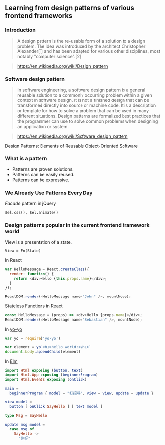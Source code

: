 ## Learning from design patterns of various frontend frameworks

### Introduction

> A design pattern is the re-usable form of a solution to a design problem. The idea was introduced by the architect Christopher Alexander[1] and has been adapted for various other disciplines, most notably "computer science".[2]

> https://en.wikipedia.org/wiki/Design_pattern

### Software design pattern

> In software engineering, a software design pattern is a general reusable solution to a commonly occurring problem within a given context in software design. It is not a finished design that can be transformed directly into source or machine code. It is a description or template for how to solve a problem that can be used in many different situations. Design patterns are formalized best practices that the programmer can use to solve common problems when designing an application or system.

> https://en.wikipedia.org/wiki/Software_design_pattern

[Design Patterns: Elements of Reusable Object-Oriented Software](https://img3.doubanio.com/lpic/s1074361.jpg)

### What is a pattern

* Patterns are proven solutions.
* Patterns can be easily reused.
* Patterns can be expressive.

### We Already Use Patterns Every Day

_Facade_ pattern in jQuery

`$el.css(), $el.animate()`


### Design patterns popular in the current frontend framework world

View is a presentation of a state.

```
View = Fn(State)
```

In React

```js
var HelloMessage = React.createClass({
  render: function() {
    return <div>Hello {this.props.name}</div>;
  }
});

ReactDOM.render(<HelloMessage name="John" />, mountNode);
```

Stateless Functions in React

```js
const HelloMessage = (props) => <div>Hello {props.name}</div>;
ReactDOM.render(<HelloMessage name="Sebastian" />, mountNode);
```

In [yo-yo](https://github.com/maxogden/yo-yo)

```js
var yo = require('yo-yo')

var element = yo`<h1>hello world!</h1>`
document.body.appendChild(element)
```

In [Elm](http://elm-lang.org/)

```elm
import Html exposing (button, text)
import Html.App exposing (beginnerProgram)
import Html.Events exposing (onClick)

main =
  beginnerProgram { model = "打招呼", view = view, update = update }

view model =
  button [ onClick SayHello ] [ text model ]

type Msg = SayHello

update msg model =
  case msg of
    SayHello ->
      "你好"

```
